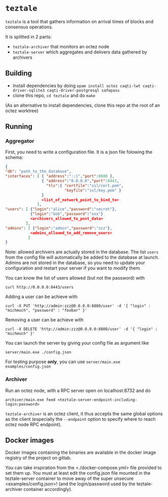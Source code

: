 # `teztale`

`teztale` is a tool that gathers information on arrival times of
blocks and consensus operations.

It is splitted in 2 parts:

- `teztale-archiver` that monitors an octez node
- `teztale-server` which aggregates and delivers data gathered by
  archivers

## Building

- Install dependencies by doing `opam install octez caqti-lwt
  caqti-driver-sqlite3 caqti-driver-postgresql safepass`
- clone this repo, `cd teztale` and do `make`

(As an alternative to install dependencies, clone this repo at the
root of an octez worktree)

## Running

### Aggregator

First, you need to write a configuration file. It is a json file
folowing the schema:

```json
{
"db": "path_to_the_database",
"interfaces": [ { "address":"::1","port":8080 },
                { "address":"0.0.0.0","port":8443,
                  "tls":{ "certfile":"ssl/cert.pem",
                          "keyfile":"ssl/key.pem" }
                }
                <list_of_network_point_to_bind_to>
              ],
"users": [ {"login":"alice","password":"secret"},
           {"login":"bob","password":"xxx"}
           <archivers_allowed_to_post_data>
         ],
"admins": [ {"login":"admin","password":"zzz"},
           <admins_allowed_to_add_remove_users>
          ]
}
```

Note: allowed archivers are actually stored in the database. The list `users`
from the config file will automatically be added to the database at launch.
Admins are not stored in the database, so you need to update your configuration
and restart your server if you want to modify them.

You can know the list of users allowed (but not the password) with

```
curl http://0.0.0.0:8443/users
```

Adding a user can be achieve with

```
curl -X PUT 'http://admin:zzz@0.0.0.0:8880/user' -d '{ "login" : "michmuch", "password" : "foobar" }'
```

Removing a user can be achieve with

```
curl -X DELETE 'http://admin:zzz@0.0.0.0:8880/user' -d '{ "login" : "michmuch" }'
```

You can launch the server by giving your config file as argument like

```
server/main.exe ./config.json
```

For testing purpose **only**, you can use `server/main.exe
examples/config.json`

### Archiver

Run an octez node, with a RPC server open on localhost:8732 and do

```
archiver/main.exe feed <teztale-server-endpoint-including-login:password>
```

`teztale-archiver` is an octez client, it thus accepts the same global
options as the client (especially the `--endpoint` option to specify
where to reach octez node RPC endpoint).

## Docker images

Docker images containing the binaries are available in the docker
image registry of the project on gitlab.

You can take inspiration from the <./docker-compose.yml> file provided
to set them up. You must at least edit the config.json file mounted in
the teztale-server container to move away of the super unsecure
<examples/config.json>! (and the login/password used by the
teztale-archiver container accordingly).
